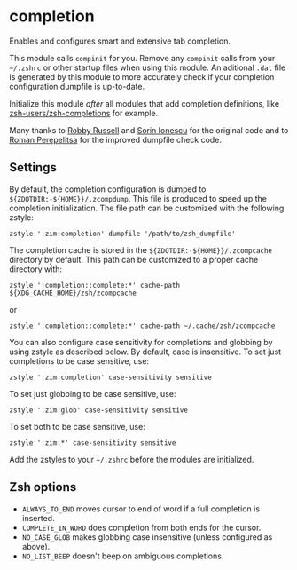 completion
==========

Enables and configures smart and extensive tab completion.

This module calls `compinit` for you. Remove any `compinit` calls from your
`~/.zshrc` or other startup files when using this module. An aditional `.dat`
file is generated by this module to more accurately check if your completion
configuration dumpfile is up-to-date.


Initialize this module *after* all modules that add completion definitions, like
[zsh-users/zsh-completions] for example.

Many thanks to [Robby Russell](https://github.com/robbyrussell) and
[Sorin Ionescu](https://github.com/sorin-ionescu) for the original code and to
[Roman Perepelitsa](https://github.com/romkatv) for the improved dumpfile check
code.

Settings
--------

By default, the completion configuration is dumped to `${ZDOTDIR:-${HOME}}/.zcompdump`.
This file is produced to speed up the completion initialization. The file path
can be customized with the following zstyle:

    zstyle ':zim:completion' dumpfile '/path/to/zsh_dumpfile'

The completion cache is stored in the `${ZDOTDIR:-${HOME}}/.zcompcache` directory
by default. This path can be customized to a proper cache directory with:

    zstyle ':completion::complete:*' cache-path ${XDG_CACHE_HOME}/zsh/zcompcache

or

    zstyle ':completion::complete:*' cache-path ~/.cache/zsh/zcompcache

You can also configure case sensitivity for completions and globbing by using
zstyle as described below. By default, case is insensitive. To set just
completions to be case sensitive, use:

    zstyle ':zim:completion' case-sensitivity sensitive

To set just globbing to be case sensitive, use:

    zstyle ':zim:glob' case-sensitivity sensitive

To set both to be case sensitive, use:

    zstyle ':zim:*' case-sensitivity sensitive

Add the zstyles to your `~/.zshrc` before the modules are initialized.

Zsh options
-----------

  * `ALWAYS_TO_END` moves cursor to end of word if a full completion is inserted.
  * `COMPLETE_IN_WORD` does completion from both ends for the cursor.
  * `NO_CASE_GLOB` makes globbing case insensitive (unless configured as above).
  * `NO_LIST_BEEP` doesn't beep on ambiguous completions.

[zsh-users/zsh-completions]: https://github.com/zsh-users/zsh-completions
